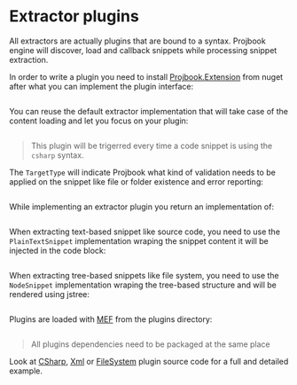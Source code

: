 # Extractor plugins
All extractors are actually plugins that are bound to a syntax. Projbook engine will discover, load and callback snippets while processing snippet extraction.

In order to write a plugin you need to install [Projbook.Extension](https://www.nuget.org/packages/Projbook.Extension/) from nuget after what you can implement the plugin interface:
```csharp[Projbook/Extension/Spi/ISnippetExtractor.cs] ISnippetExtractor
```

You can reuse the default extractor implementation that will take case of the content loading and let you focus on your plugin:
```csharp[Projbook/Extension/CSharp/CSharpSnippetExtractor.cs] =CSharpSnippetExtractor
```
> This plugin will be trigerred every time a code snippet is using the `csharp` syntax.

The `TargetType` will indicate Projbook what kind of validation needs to be applied on the snippet like file or folder existence and error reporting:
```csharp[Projbook/Extension/Spi/TargetType.cs]
```

While implementing an extractor plugin you return an implementation of:
```csharp[Projbook/Extension/Model/Snippet.cs] =Snippet
```

When extracting text-based snippet like source code, you need to use the `PlainTextSnippet` implementation wraping the snippet content it will be injected in the code block:
```csharp[Projbook/Extension/Model/PlainTextSnippet.cs] Text
```

When extracting tree-based snippets like file system, you need to use the `NodeSnippet` implementation wraping the tree-based structure and will be rendered using jstree:
```csharp[Projbook/Extension/Model/NodeSnippet.cs] Node
```

Plugins are loaded with [MEF](https://msdn.microsoft.com/en-us/library/dd460648(v=vs.110).aspx) from the plugins directory:
```fs[../packages/Projbook.1.1.0-cr1] *Extractor.dll*
```
> All plugins dependencies need to be packaged at the same place

Look at [CSharp](https://github.com/defrancea/Projbook/tree/master/src/Projbook.Extension.CSharpExtractor), [Xml](https://github.com/defrancea/Projbook/tree/master/src/Projbook.Extension.XmlExtractor) or [FileSystem](https://github.com/defrancea/Projbook/tree/master/src/Projbook.Extension.FileSystemExtractor) plugin source code for a full and detailed example.